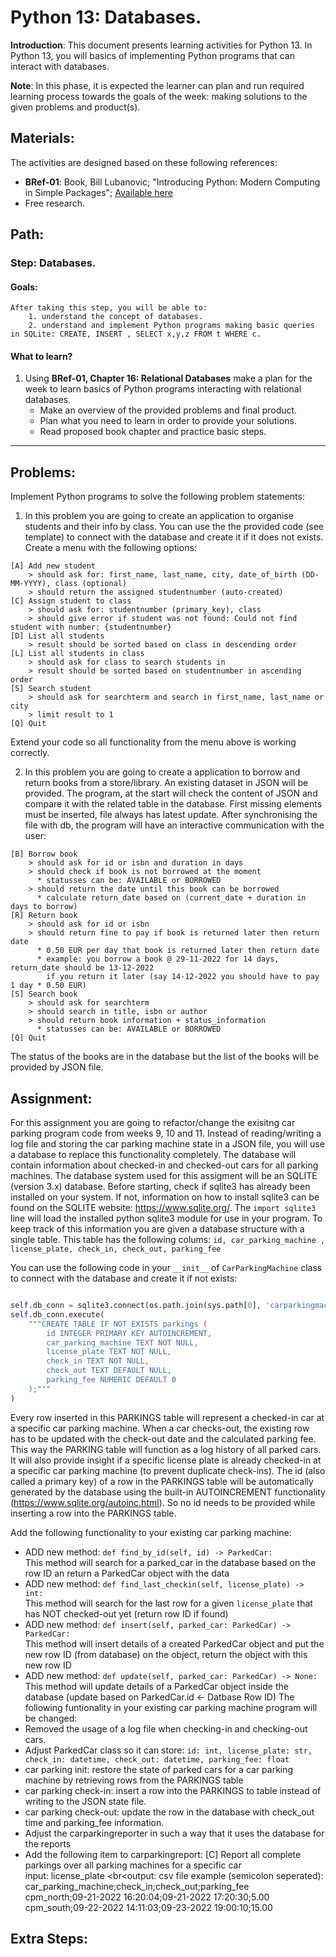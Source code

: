 # Python 13: Databases.

**Introduction**: This document presents learning activities for Python 13. In Python 13, you will basics of implementing Python programs that can interact with databases.

**Note**: In this phase, it is expected the learner can plan and run required learning process towards the goals of the week: making solutions to the given problems and product(s).

## Materials:

The activities are designed based on these following references:

- **BRef-01**: Book, Bill Lubanovic; "Introducing Python: Modern Computing in Simple Packages"; [Available here](https://www.oreilly.com/library/view/introducing-python-2nd/9781492051374/) 
- Free research.

## Path:

### Step: Databases.

#### Goals:

```
After taking this step, you will be able to:
	1. understand the concept of databases.
	2. understand and implement Python programs making basic queries in SQLite: CREATE, INSERT , SELECT x,y,z FROM t WHERE c.
```
#### What to learn?

1. Using **BRef-01, Chapter 16: Relational Databases** make a plan for the week to learn basics of Python programs interacting with relational databases.
	- Make an overview of the provided problems and final product.
	- Plan what you need to learn in order to provide your solutions.
	- Read proposed book chapter and practice basic steps.

<hr>


## Problems:


Implement Python programs to solve the following problem statements:

1. In this problem you are going to create an application to organise students and their info by class. You can use the the provided code (see template) to connect with the database and create it if it does not exists. Create a menu with the following options:

```
[A] Add new student
    > should ask for: first_name, last_name, city, date_of_birth (DD-MM-YYYY), class (optional)
    > should return the assigned studentnumber (auto-created)
[C] Assign student to class
    > should ask for: studentnumber (primary_key), class
    > should give error if student was not found: Could not find student with number: {studentnumber}
[D] List all students
    > result should be sorted based on class in descending order
[L] List all students in class
    > should ask for class to search students in
    > result should be sorted based on studentnumber in ascending order
[S] Search student
    > should ask for searchterm and search in first_name, last_name or city
    > limit result to 1
[Q] Quit
```
Extend your code so all functionality from the menu above is working correctly.

2. In this problem you are going to create a application to borrow and return books from a store/library. An existing dataset in JSON will be provided. The program, at the start will check the content of JSON and compare it with the related table in the database. First missing elements must be inserted, file always has latest update. After synchronising the file with db, the program will have an interactive communication with the user:

```
[B] Borrow book
    > should ask for id or isbn and duration in days
    > should check if book is not borrowed at the moment
      * statusses can be: AVAILABLE or BORROWED
    > should return the date until this book can be borrowed
      * calculate return_date based on (current_date + duration in days to borrow)
[R] Return book
    > should ask for id or isbn
    > should return fine to pay if book is returned later then return date 
      * 0.50 EUR per day that book is returned later then return date 
      * example: you borrow a book @ 29-11-2022 for 14 days, return_date should be 13-12-2022 
        if you return it later (say 14-12-2022 you should have to pay 1 day * 0.50 EUR)
[S] Search book
    > should ask for searchterm
    > should search in title, isbn or author
    > should return book information + status_information
      * statusses can be: AVAILABLE or BORROWED
[Q] Quit
```
The status of the books are in the database but the list of the books will be provided by JSON file.

## Assignment:

For this assignment you are going to refactor/change the exisitng car parking program code from weeks 9, 10 and 11. 
Instead of reading/writing a log file and storing the car parking machine state in a JSON file, you will use a database to replace this functionality completely. 
The database will contain information about checked-in and checked-out cars for all parking machines.
The database system used for this assigment will be an SQLITE (version 3.x) database. 
Before starting, check if sqlite3 has already been installed on your system. 
If not, information on how to install sqlite3 can be found on the SQLITE website: https://www.sqlite.org/. 
The `import sqlite3` line will load the installed python sqlite3 module for use in your program.
To keep track of this information you are given a database structure with a single table. This table has the following colums: 
`id, car_parking_machine , license_plate, check_in, check_out, parking_fee`

You can use the following code in your `__init__` of `CarParkingMachine` class to connect with the database and create it if not exists:

```python

self.db_conn = sqlite3.connect(os.path.join(sys.path[0], 'carparkingmachine.db'))
self.db_conn.execute(
    """CREATE TABLE IF NOT EXISTS parkings (
        id INTEGER PRIMARY KEY AUTOINCREMENT,
        car_parking_machine TEXT NOT NULL,
        license_plate TEXT NOT NULL,
        check_in TEXT NOT NULL,
        check_out TEXT DEFAULT NULL,
        parking_fee NUMERIC DEFAULT 0 
    );"""
)
```

Every row inserted in this PARKINGS table will represent a checked-in car at a specific car parking machine. 
When a car checks-out, the existing row has to be updated with the check-out date and the calculated parking fee. 
This way the PARKING table will function as a log history of all parked cars. 
It will also provide insight if a specific license plate is already checked-in at a specific car parking machine (to prevent duplicate check-ins).
The id (also called a primary key) of a row in the PARKINGS table will be automatically generated by the database using the built-in AUTOINCREMENT functionality (https://www.sqlite.org/autoinc.html). 
So no id needs to be provided while inserting a row into the PARKINGS table.

Add the following functionality to your existing car parking machine:
* ADD new method: `def find_by_id(self, id) -> ParkedCar:`
<br>This method will search for a parked_car in the database based on the row ID an return a ParkedCar object with the data
* ADD new method: `def find_last_checkin(self, license_plate) -> int:`
<br>This method will search for the last row for a given `license_plate` that has NOT checked-out yet (return row ID if found)
* ADD new method: `def insert(self, parked_car: ParkedCar) -> ParkedCar:`
<br>This method will insert details of a created ParkedCar object and put the new row ID (from database) on the object, return the object with this new row ID
* ADD new method: `def update(self, parked_car: ParkedCar) -> None:`
<br>This method will update details of a ParkedCar object inside the database (update based on ParkedCar.id <- Datbase Row ID)
The following funtionality in your existing car parking machine program will be changed:
* Removed the usage of a log file when checking-in and checking-out cars.
* Adjust ParkedCar class so it can store: `id: int, license_plate: str, check_in: datetime, check_out: datetime, parking_fee: float` 
* car parking init: restore the state of parked cars for a car parking machine by retrieving rows from the PARKINGS table  
* car parking check-in: insert a row into the PARKINGS to table instead of writing to the JSON state file.
* car parking check-out: update the row in the database with check_out time and parking_fee information.
* Adjust the carparkingreporter in such a way that it uses the database for the reports
* Add the following item to carparkingreport: [C] Report all complete parkings over all parking machines for a specific car
<br>input: license_plate
<br<output: csv file example (semicolon seperated):
<br>car_parking_machine;check_in;check_out;parking_fee 
<br>cpm_north;09-21-2022 16:20:04;09-21-2022 17:20:30;5.00
<br>cpm_south;09-22-2022 14:11:03;09-23-2022 19:00:10;15.00

## Extra Steps:
